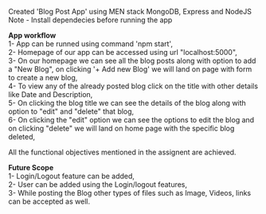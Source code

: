 Created 'Blog Post App' using MEN stack MongoDB, Express and NodeJS<br> Note - Install dependecies before running the app<br>

<b>App workflow</b><br>
1- App can be runned using command 'npm start',<br>
2- Homepage of our app can be accessed using url "localhost:5000",<br>
3- On our homepage we can see all the blog posts along with option to add a "New Blog", on clicking '+ Add new Blog' we will land on page with form to create a new blog,<br>
4- To view any of the already posted blog click on the title with other details like Date and Description,<br>
5- On clicking the blog title we can see the details of the blog along with option to "edit" and "delete" that blog,<br>
6- On clicking the "edit" option we can see the options to edit the blog and on clicking "delete" we will land on home page with the specific blog deleted,<br>

All the functional objectives mentioned in the assignent are achieved.<br>

<b>Future Scope</b><br>
1- Login/Logout feature can be added,<br>
2- User can be added using the Login/logout features,<br>
3- While posting the Blog other types of files such as Image, Videos, links can be accepted as well.<br>
